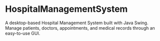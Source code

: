 # HospitalManagementSystem
A desktop-based Hospital Management System built with Java Swing. Manage patients, doctors, appointments, and medical records through an easy-to-use GUI.
